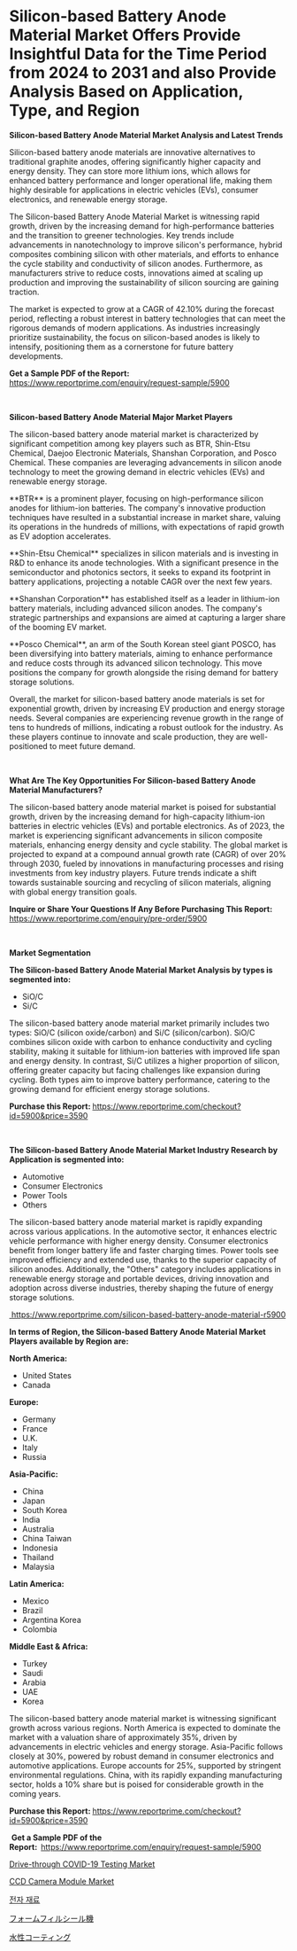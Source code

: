 <p><h1>Silicon-based Battery Anode Material Market Offers Provide Insightful Data for the Time Period from 2024 to 2031 and also Provide Analysis Based on Application, Type, and Region</h1></p><p><strong>Silicon-based Battery Anode Material Market Analysis and Latest Trends</strong></p>
<p><p>Silicon-based battery anode materials are innovative alternatives to traditional graphite anodes, offering significantly higher capacity and energy density. They can store more lithium ions, which allows for enhanced battery performance and longer operational life, making them highly desirable for applications in electric vehicles (EVs), consumer electronics, and renewable energy storage. </p><p>The Silicon-based Battery Anode Material Market is witnessing rapid growth, driven by the increasing demand for high-performance batteries and the transition to greener technologies. Key trends include advancements in nanotechnology to improve silicon's performance, hybrid composites combining silicon with other materials, and efforts to enhance the cycle stability and conductivity of silicon anodes. Furthermore, as manufacturers strive to reduce costs, innovations aimed at scaling up production and improving the sustainability of silicon sourcing are gaining traction.</p><p>The market is expected to grow at a CAGR of 42.10% during the forecast period, reflecting a robust interest in battery technologies that can meet the rigorous demands of modern applications. As industries increasingly prioritize sustainability, the focus on silicon-based anodes is likely to intensify, positioning them as a cornerstone for future battery developments.</p></p>
<p><strong>Get a Sample PDF of the Report:&nbsp;</strong> <a href="https://www.reportprime.com/enquiry/request-sample/5900">https://www.reportprime.com/enquiry/request-sample/5900</a></p>
<p>&nbsp;</p>
<p><strong>Silicon-based Battery Anode Material Major Market Players</strong></p>
<p><p>The silicon-based battery anode material market is characterized by significant competition among key players such as BTR, Shin-Etsu Chemical, Daejoo Electronic Materials, Shanshan Corporation, and Posco Chemical. These companies are leveraging advancements in silicon anode technology to meet the growing demand in electric vehicles (EVs) and renewable energy storage.</p><p>**BTR** is a prominent player, focusing on high-performance silicon anodes for lithium-ion batteries. The company's innovative production techniques have resulted in a substantial increase in market share, valuing its operations in the hundreds of millions, with expectations of rapid growth as EV adoption accelerates.</p><p>**Shin-Etsu Chemical** specializes in silicon materials and is investing in R&D to enhance its anode technologies. With a significant presence in the semiconductor and photonics sectors, it seeks to expand its footprint in battery applications, projecting a notable CAGR over the next few years.</p><p>**Shanshan Corporation** has established itself as a leader in lithium-ion battery materials, including advanced silicon anodes. The company's strategic partnerships and expansions are aimed at capturing a larger share of the booming EV market.</p><p>**Posco Chemical**, an arm of the South Korean steel giant POSCO, has been diversifying into battery materials, aiming to enhance performance and reduce costs through its advanced silicon technology. This move positions the company for growth alongside the rising demand for battery storage solutions.</p><p>Overall, the market for silicon-based battery anode materials is set for exponential growth, driven by increasing EV production and energy storage needs. Several companies are experiencing revenue growth in the range of tens to hundreds of millions, indicating a robust outlook for the industry. As these players continue to innovate and scale production, they are well-positioned to meet future demand.</p></p>
<p>&nbsp;</p>
<p><strong>What Are The Key Opportunities For Silicon-based Battery Anode Material Manufacturers?</strong></p>
<p><p>The silicon-based battery anode material market is poised for substantial growth, driven by the increasing demand for high-capacity lithium-ion batteries in electric vehicles (EVs) and portable electronics. As of 2023, the market is experiencing significant advancements in silicon composite materials, enhancing energy density and cycle stability. The global market is projected to expand at a compound annual growth rate (CAGR) of over 20% through 2030, fueled by innovations in manufacturing processes and rising investments from key industry players. Future trends indicate a shift towards sustainable sourcing and recycling of silicon materials, aligning with global energy transition goals.</p></p>
<p><strong>Inquire or Share Your Questions If Any Before Purchasing This Report:</strong> <a href="https://www.reportprime.com/enquiry/pre-order/5900">https://www.reportprime.com/enquiry/pre-order/5900</a></p>
<p>&nbsp;</p>
<p><strong>Market Segmentation</strong></p>
<p><strong>The Silicon-based Battery Anode Material Market Analysis by types is segmented into:</strong></p>
<p><ul><li>SiO/C</li><li>Si/C</li></ul></p>
<p><p>The silicon-based battery anode material market primarily includes two types: SiO/C (silicon oxide/carbon) and Si/C (silicon/carbon). SiO/C combines silicon oxide with carbon to enhance conductivity and cycling stability, making it suitable for lithium-ion batteries with improved life span and energy density. In contrast, Si/C utilizes a higher proportion of silicon, offering greater capacity but facing challenges like expansion during cycling. Both types aim to improve battery performance, catering to the growing demand for efficient energy storage solutions.</p></p>
<p><strong>Purchase this Report:&nbsp;</strong><a href="https://www.reportprime.com/checkout?id=5900&price=3590">https://www.reportprime.com/checkout?id=5900&price=3590</a></p>
<p>&nbsp;</p>
<p><strong>The Silicon-based Battery Anode Material Market Industry Research by Application is segmented into:</strong></p>
<p><ul><li>Automotive</li><li>Consumer Electronics</li><li>Power Tools</li><li>Others</li></ul></p>
<p><p>The silicon-based battery anode material market is rapidly expanding across various applications. In the automotive sector, it enhances electric vehicle performance with higher energy density. Consumer electronics benefit from longer battery life and faster charging times. Power tools see improved efficiency and extended use, thanks to the superior capacity of silicon anodes. Additionally, the "Others" category includes applications in renewable energy storage and portable devices, driving innovation and adoption across diverse industries, thereby shaping the future of energy storage solutions.</p></p>
<p><a href="https://www.reportprime.com/silicon-based-battery-anode-material-r5900">&nbsp;https://www.reportprime.com/silicon-based-battery-anode-material-r5900</a></p>
<p><strong>In terms of Region, the Silicon-based Battery Anode Material Market Players available by Region are:</strong></p>
<p>
    <p> <strong> North America: </strong>
        <ul>
            <li>United States</li>
            <li>Canada</li>
        </ul>
        </p> 
    <p> <strong> Europe: </strong>
        <ul>
            <li>Germany</li>
            <li>France</li>
            <li>U.K.</li>
            <li>Italy</li>
            <li>Russia</li>
        </ul>
        </p> 
    <p> <strong> Asia-Pacific: </strong>
        <ul>
            <li>China</li>
            <li>Japan</li>
            <li>South Korea</li>
            <li>India</li>
            <li>Australia</li>
            <li>China Taiwan</li>
            <li>Indonesia</li>
            <li>Thailand</li>
            <li>Malaysia</li>
        </ul>
        </p> 
    <p> <strong> Latin America: </strong>
        <ul>
            <li>Mexico</li>
            <li>Brazil</li>
            <li>Argentina Korea</li>
            <li>Colombia</li>
        </ul>
        </p> 
    <p> <strong> Middle East & Africa: </strong>
        <ul>
            <li>Turkey</li>
            <li>Saudi</li>
            <li>Arabia</li>
            <li>UAE</li>
            <li>Korea</li>
        </ul>
    </p>
    </p>
<p><p>The silicon-based battery anode material market is witnessing significant growth across various regions. North America is expected to dominate the market with a valuation share of approximately 35%, driven by advancements in electric vehicles and energy storage. Asia-Pacific follows closely at 30%, powered by robust demand in consumer electronics and automotive applications. Europe accounts for 25%, supported by stringent environmental regulations. China, with its rapidly expanding manufacturing sector, holds a 10% share but is poised for considerable growth in the coming years.</p></p>
<p><strong>Purchase this Report: </strong><a href="https://www.reportprime.com/checkout?id=5900&price=3590">https://www.reportprime.com/checkout?id=5900&price=3590</a></p>
<p>&nbsp;<strong>Get a Sample PDF of the Report:&nbsp;&nbsp;</strong><a href="https://www.reportprime.com/enquiry/request-sample/5900">https://www.reportprime.com/enquiry/request-sample/5900</a></p>
<p><strong></strong></p>
<p><p><a href="https://issuu.com/reportprime-2/docs/drive-through-covid-19-testing-mark_cb7f94c3ffefd0">Drive-through COVID-19 Testing Market</a></p><p><a href="https://www.linkedin.com/pulse/global-ccd-camera-module-industry-analysis-share-growth-trends-no44c?trackingId=t90HecuqRGe6VrLKmOfoHg%3D%3D">CCD Camera Module Market</a></p><p><a href="https://medium.com/@artyompoq5m4/%EC%A0%84%EC%9E%90-%EC%9E%AC%EB%A3%8C-%EC%8B%9C%EC%9E%A5-%EA%B7%9C%EB%AA%A8-%EC%A0%90%EC%9C%A0%EC%9C%A8-%EB%B0%8F-%EB%8F%99%ED%96%A5-%EB%B6%84%EC%84%9D-%EB%B3%B4%EA%B3%A0%EC%84%9C-%EC%B5%9C%EC%A2%85-%EC%9A%A9%EB%8F%84-%EB%B0%98%EB%8F%84%EC%B2%B4-%EB%B0%8F-%EC%A7%91%EC%A0%81-%ED%9A%8C%EB%A1%9C-ic-%EC%9D%B8%EC%87%84-%ED%9A%8C%EB%A1%9C-%EA%B8%B0%ED%8C%90-pcb-%EA%B8%B0%ED%83%80-%EC%9B%90%EC%9E%90%EC%9E%AC%EB%B3%84-2031%EB%85%84%EA%B9%8C%EC%A7%80-%EC%A0%84%EB%A7%9D-a7d97e5fb6b2">전자 재료</a></p><p><a href="https://medium.com/@mares423/%E3%82%B0%E3%83%AD%E3%83%BC%E3%83%90%E3%83%AB%E3%81%AA%E3%83%95%E3%82%A9%E3%83%BC%E3%83%A0%E3%83%95%E3%82%A3%E3%83%AB%E3%82%B7%E3%83%BC%E3%83%AB%E6%A9%9F%E5%B8%82%E5%A0%B4%E3%83%88%E3%83%AC%E3%83%B3%E3%83%89-2024%E5%B9%B4-2031%E5%B9%B4-%E3%81%AB%E9%96%A2%E3%81%99%E3%82%8B%E6%88%A6%E7%95%A5%E7%9A%84%E3%81%AA%E6%B4%9E%E5%AF%9F%E3%81%8C151%E3%83%9A%E3%83%BC%E3%82%B8%E3%81%A7%E7%B6%B2%E7%BE%85%E3%81%95%E3%82%8C%E3%81%A6%E3%81%84%E3%81%BE%E3%81%99-6a3f62306f63">フォームフィルシール機</a></p><p><a href="https://medium.com/@mares423/%E6%B0%B4%E6%80%A7%E3%82%B3%E3%83%BC%E3%83%86%E3%82%A3%E3%83%B3%E3%82%B0%E5%B8%82%E5%A0%B4%E3%83%AC%E3%83%9D%E3%83%BC%E3%83%88-%E8%A3%BD%E5%93%81%E3%82%BF%E3%82%A4%E3%83%97-%E6%A8%B9%E8%84%82-%E3%82%A2%E3%82%AF%E3%83%AA%E3%83%AB-%E3%82%B9%E3%83%81%E3%83%AC%E3%83%B3%E3%82%A2%E3%82%AF%E3%83%AA%E3%83%AB-%E3%83%9B%E3%83%AB%E3%83%A0%E3%82%A2%E3%83%AB%E3%83%87%E3%83%92%E3%83%89-%E3%83%9D%E3%83%AA%E3%82%A6%E3%83%AC%E3%82%BF%E3%83%B3-%E3%82%A2%E3%83%AB%E3%82%AD%E3%83%89-%E3%82%A8%E3%83%9D%E3%82%AD%E3%82%B7-%E3%83%95%E3%83%AB%E3%82%AA%E3%83%AD%E3%83%9D%E3%83%AA%E3%83%9E%E3%83%BC-%E3%82%A8%E3%83%B3%E3%83%89%E3%83%A6%E3%83%BC%E3%82%B9-%E5%BB%BA%E8%A8%AD-%E8%87%AA%E5%8B%95%E8%BB%8A-%E8%87%AA%E5%8B%95%E8%BB%8Aoem%E3%81%8A%E3%82%88%E3%81%B3%E8%87%AA%E5%8B%95-35baa7b6a276">水性コーティング</a></p></p>
